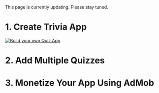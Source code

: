 This page is currently updating. Please stay tuned.

# 1. Create Trivia App

[![Build your own Quiz App](https://uc501163b07a4b01543ed1dff320.previews.dropboxusercontent.com/p/thumb/AAtGEB9PTvssaqxuHIfVMMwgPLoCu0bHlPq4DKnkLXE_kRKBnn5wBf70UJWFbcbdfEw11ucDwZvNl_noUUhcdHym7KpCIboMb3g4pYeHEUOesGRltZGTSY3U2cW156pZftE4iWQEl8pdNl6nwa-82Zaiak6yS68ZbTOwEN55sJThfN6teR1nwn5SEsWq8QpKu2MSiW0wb6qDt7ktLsA6yzEapQEbabBq1D9gWN7ILYnVGb6VQXWytlHTSR9OiKYP0W9g-EGDOGqZbEgS8f65HJH14p45dd2zRsuAV6ylXNY39FHBiEKxf2EUEqmO7BlihGur6lZN5xcpRPHyeeB51fLeD0ipsMS39ovDRJ65V0YxQCBHjwRRSpoM9LV4_wqzUECWUhAMuPzKLuAaqSokYWqs/p.png?fv_content=true&size_mode=5)](https://www.youtube.com/watch?v=5py0nFKtoLU)

# 2. Add Multiple Quizzes

# 3. Monetize Your App Using AdMob

